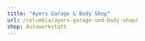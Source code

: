 ```yaml
---
title: "Ayers Garage & Body Shop"
url: /columbia/ayers-garage-und-body-shop/
shop: Autowerkstatt
---
```

